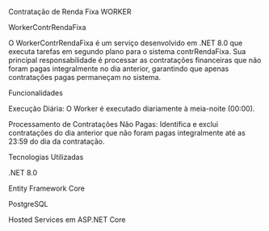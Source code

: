 Contratação de Renda Fixa WORKER

WorkerContrRendaFixa

O WorkerContrRendaFixa é um serviço desenvolvido em .NET 8.0 que executa tarefas em segundo plano para o sistema contrRendaFixa.
Sua principal responsabilidade é processar as contratações financeiras que não foram pagas integralmente no dia anterior, garantindo que apenas contratações pagas permaneçam no sistema.

Funcionalidades

Execução Diária: O Worker é executado diariamente à meia-noite (00:00).

Processamento de Contratações Não Pagas: Identifica e exclui contratações do dia anterior que não foram pagas integralmente até as 23:59 do dia da contratação.

Tecnologias Utilizadas

.NET 8.0

Entity Framework Core

PostgreSQL

Hosted Services em ASP.NET Core
